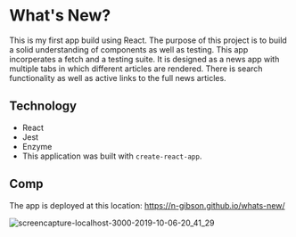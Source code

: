 # What's New?

This is my first app build using React. The purpose of this project is to build a solid understanding of components as well as testing. This app incorperates a fetch and a testing suite. It is designed as a news app with multiple tabs in which different articles are rendered. There is search functionality as well as active links to the full news articles. 

## Technology 
- React
- Jest
- Enzyme 
- This application was built with `create-react-app`.

## Comp 

The app is deployed at this location: https://n-gibson.github.io/whats-new/

![screencapture-localhost-3000-2019-10-06-20_41_29](https://user-images.githubusercontent.com/49107377/66281705-b8c33b00-e879-11e9-9335-8905e29f4877.png)
